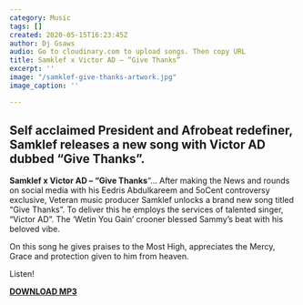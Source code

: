 ```yaml
---
category: Music
tags: []
created: 2020-05-15T16:23:45Z
author: Dj Gsaws
audio: Go to cloudinary.com to upload songs. Then copy URL
title: Samklef x Victor AD – “Give Thanks”
excerpt: ''
image: "/samklef-give-thanks-artwork.jpg"
image_caption: ''

---
```

## Self acclaimed President and Afrobeat redefiner, Samklef releases a new song with Victor AD dubbed “Give Thanks”.

**Samklef x Victor AD – “Give Thanks**“… After making the News and rounds on social media with his Eedris Abdulkareem and 5oCent controversy exclusive, Veteran music producer Samklef unlocks a brand new song titled “Give Thanks”. To deliver this he employs the services of talented singer, “Victor AD”. The ‘Wetin You Gain’ crooner blessed Sammy’s beat with his beloved vibe.

On this song he gives praises to the Most High, appreciates the Mercy, Grace and protection given to him from heaven.

Listen!

[**DOWNLOAD MP3**](https://tooxclusive.com/wp-content/uploads/2020/05/Give-Thanks-ft.-Victor-AD.mp3)